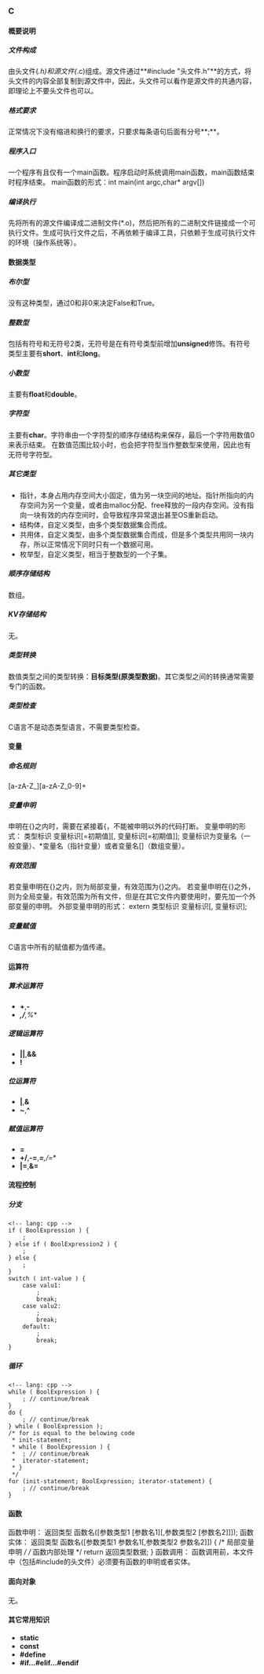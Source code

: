### C
#### 概要说明
##### 文件构成
由头文件(*.h)和源文件(*.c)组成。源文件通过**#include "头文件.h"**的方式，将头文件的内容全部复制到源文件中，因此，头文件可以看作是源文件的共通内容，即理论上不要头文件也可以。
##### 格式要求
正常情况下没有缩进和换行的要求，只要求每条语句后面有分号**;**。
##### 程序入口
一个程序有且仅有一个main函数。程序启动时系统调用main函数，main函数结束时程序结束。
main函数的形式：int main(int argc,char* argv[])
##### 编译执行
先将所有的源文件编译成二进制文件(*.o)，然后把所有的二进制文件链接成一个可执行文件。生成可执行文件之后，不再依赖于编译工具，只依赖于生成可执行文件的环境（操作系统等）。
#### 数据类型
##### 布尔型
没有这种类型，通过0和非0来决定False和True。
##### 整数型
包括有符号和无符号2类，无符号是在有符号类型前增加**unsigned**修饰。有符号类型主要有**short**、**int**和**long**。
##### 小数型
主要有**float**和**double**。
##### 字符型
主要有**char**。字符串由一个字符型的顺序存储结构来保存，最后一个字符用数值0来表示结束。
在数值范围比较小时，也会把字符型当作整数型来使用，因此也有无符号字符型。
##### 其它类型
- 指针，本身占用内存空间大小固定，值为另一块空间的地址。指针所指向的内存空间为另一个变量，或者由malloc分配、free释放的一段内存空间。没有指向一块有效的内存空间时，会导致程序异常退出甚至OS重新启动。
- 结构体，自定义类型，由多个类型数据集合而成。
- 共用体，自定义类型，由多个类型数据集合而成，但是多个类型共用同一块内存，所以正常情况下同时只有一个数据可用。
- 枚举型，自定义类型，相当于整数型的一个子集。
##### 顺序存储结构
数组。
##### KV存储结构
无。
##### 类型转换
数值类型之间的类型转换：**目标类型(原类型数据)**。其它类型之间的转换通常需要专门的函数。
##### 类型检查
C语言不是动态类型语言，不需要类型检查。
#### 变量
##### 命名规则
\[a-zA-Z_\]\[a-zA-Z_0-9\]+
##### 变量申明
申明在{}之内时，需要在紧接着{，不能被申明以外的代码打断。
变量申明的形式：
类型标识 变量标识\[=初期值\]\[, 变量标识\[=初期值\]\];
变量标识为变量名（一般变量）、*变量名（指针变量）或者变量名\[\]（数组变量）。
##### 有效范围
若变量申明在{}之内，则为局部变量，有效范围为{}之内。
若变量申明在{}之外，则为全局变量，有效范围为所有文件，但是在其它文件内要使用时，要先加一个外部变量的申明。
外部变量申明的形式：
extern 类型标识 变量标识\[, 变量标识\];
##### 变量赋值
C语言中所有的赋值都为值传递。
#### 运算符
##### 算术运算符
- **+**,**-**
- *****,**/**,**%**
##### 逻辑运算符
- **||**,**&&**
- **!**
##### 位运算符
- **|**,**&**
- **~**,**^**
##### 赋值运算符
- **=**
- **+/**,**-=**,***=**,**/=**
- **|=**,**&=**
#### 流程控制
##### 分支
	<!-- lang: cpp -->
	if ( BoolExpression ) {
		;
	} else if ( BoolExpression2 ) {
		;
	} else {
		;
	}
	switch ( int-value ) {
		case valu1:
			;
			break;
		case valu2:
			;
			break;
		default:
			;
			break;
	}
##### 循环
	<!-- lang: cpp -->
	while ( BoolExpression ) {
		; // continue/break
	}
	do {
		; // continue/break
	} while ( BoolExpression );
	/* for is equal to the belowing code
	 * init-statement;
	 * while ( BoolExpression ) {
	 * 	; // continue/break
	 * 	iterator-statement;
	 * }
	 */
	for (init-statement; BoolExpression; iterator-statement) {
		; // continue/break
	}
#### 函数
函数申明：
返回类型 函数名(\[参数类型1 \[参数名1\]\[,参数类型2 \[参数名2\]\]\]);
函数实体：
返回类型 函数名(\[参数类型1 参数名1\[,参数类型2 参数名2\]\])
{
	/* 局部变量申明 */
	/* 函数内部处理 */
	return 返回类型数据;
}
函数调用：
函数调用前，本文件中（包括#include的头文件）必须要有函数的申明或者实体。
#### 面向对象
无。
#### 其它常用知识
- **static**
- **const**
- **#define**
- **#if...#elif...#endif**
